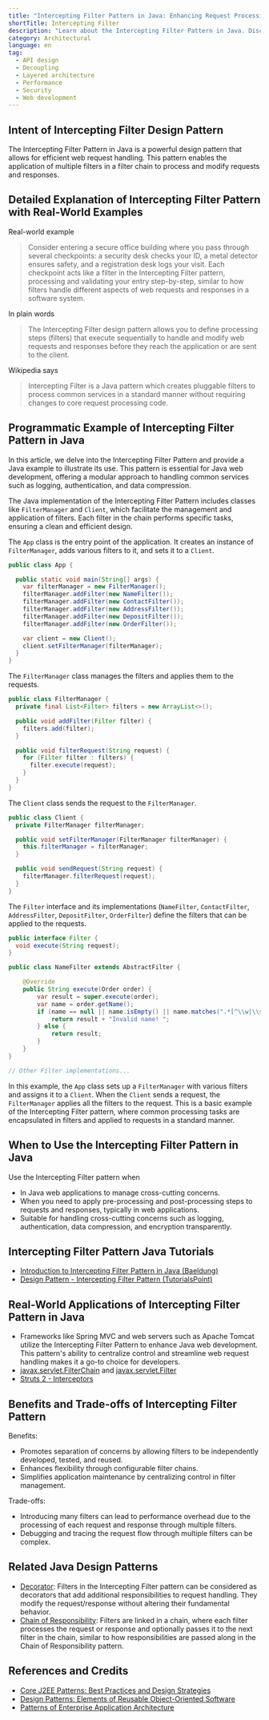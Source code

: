 ```yaml
---
title: "Intercepting Filter Pattern in Java: Enhancing Request Processing in Web Applications"
shortTitle: Intercepting Filter
description: "Learn about the Intercepting Filter Pattern in Java. Discover how to design, implement, and use this pattern to enhance web request handling with practical examples and detailed explanations."
category: Architectural
language: en
tag:
  - API design
  - Decoupling
  - Layered architecture
  - Performance
  - Security
  - Web development
---
```


## Intent of Intercepting Filter Design Pattern

The Intercepting Filter Pattern in Java is a powerful design pattern that allows for efficient web request handling.
This pattern enables the application of multiple filters in a filter chain to process and modify requests and responses.

## Detailed Explanation of Intercepting Filter Pattern with Real-World Examples

Real-world example

> Consider entering a secure office building where you pass through several checkpoints: a security desk checks your ID,
> a metal detector ensures safety, and a registration desk logs your visit. Each checkpoint acts like a filter in the
> Intercepting Filter pattern, processing and validating your entry step-by-step, similar to how filters handle different
> aspects of web requests and responses in a software system.

In plain words

> The Intercepting Filter design pattern allows you to define processing steps (filters) that execute sequentially to
> handle and modify web requests and responses before they reach the application or are sent to the client.

Wikipedia says

> Intercepting Filter is a Java pattern which creates pluggable filters to process common services in a standard manner
> without requiring changes to core request processing code.

## Programmatic Example of Intercepting Filter Pattern in Java

In this article, we delve into the Intercepting Filter Pattern and provide a Java example to illustrate its use. This
pattern is essential for Java web development, offering a modular approach to handling common services such as logging,
authentication, and data compression.

The Java implementation of the Intercepting Filter Pattern includes classes like `FilterManager` and `Client`, which
facilitate the management and application of filters. Each filter in the chain performs specific tasks, ensuring a clean
and efficient design.

The `App` class is the entry point of the application. It creates an instance of `FilterManager`, adds various filters
to it, and sets it to a `Client`.

```java
public class App {

  public static void main(String[] args) {
    var filterManager = new FilterManager();
    filterManager.addFilter(new NameFilter());
    filterManager.addFilter(new ContactFilter());
    filterManager.addFilter(new AddressFilter());
    filterManager.addFilter(new DepositFilter());
    filterManager.addFilter(new OrderFilter());

    var client = new Client();
    client.setFilterManager(filterManager);
  }
}
```

The `FilterManager` class manages the filters and applies them to the requests.

```java
public class FilterManager {
  private final List<Filter> filters = new ArrayList<>();

  public void addFilter(Filter filter) {
    filters.add(filter);
  }

  public void filterRequest(String request) {
    for (Filter filter : filters) {
      filter.execute(request);
    }
  }
}
```

The `Client` class sends the request to the `FilterManager`.

```java
public class Client {
  private FilterManager filterManager;

  public void setFilterManager(FilterManager filterManager) {
    this.filterManager = filterManager;
  }

  public void sendRequest(String request) {
    filterManager.filterRequest(request);
  }
}
```

The `Filter` interface and its implementations (`NameFilter`, `ContactFilter`, `AddressFilter`, `DepositFilter`,
`OrderFilter`) define the filters that can be applied to the requests.

```java
public interface Filter {
  void execute(String request);
}

public class NameFilter extends AbstractFilter {

    @Override
    public String execute(Order order) {
        var result = super.execute(order);
        var name = order.getName();
        if (name == null || name.isEmpty() || name.matches(".*[^\\w|\\s]+.*")) {
            return result + "Invalid name! ";
        } else {
            return result;
        }
    }
}

// Other Filter implementations...
```

In this example, the `App` class sets up a `FilterManager` with various filters and assigns it to a `Client`. When the
`Client` sends a request, the `FilterManager` applies all the filters to the request. This is a basic example of the
Intercepting Filter pattern, where common processing tasks are encapsulated in filters and applied to requests in a
standard manner.

## When to Use the Intercepting Filter Pattern in Java

Use the Intercepting Filter pattern when

* In Java web applications to manage cross-cutting concerns.
* When you need to apply pre-processing and post-processing steps to requests and responses, typically in web
  applications.
* Suitable for handling cross-cutting concerns such as logging, authentication, data compression, and encryption
  transparently.

## Intercepting Filter Pattern Java Tutorials

* [Introduction to Intercepting Filter Pattern in Java (Baeldung)](https://www.baeldung.com/intercepting-filter-pattern-in-java)
* [Design Pattern - Intercepting Filter Pattern (TutorialsPoint)](http://www.tutorialspoint.com/design_pattern/intercepting_filter_pattern.htm)

## Real-World Applications of Intercepting Filter Pattern in Java

* Frameworks like Spring MVC and web servers such as Apache Tomcat utilize the Intercepting Filter Pattern to enhance
  Java web development. This pattern's ability to centralize control and streamline web request handling makes it a
  go-to choice for developers.
* [javax.servlet.FilterChain](https://tomcat.apache.org/tomcat-8.0-doc/servletapi/javax/servlet/FilterChain.html)
  and [javax.servlet.Filter](https://tomcat.apache.org/tomcat-8.0-doc/servletapi/javax/servlet/Filter.html)
* [Struts 2 - Interceptors](https://struts.apache.org/core-developers/interceptors.html)

## Benefits and Trade-offs of Intercepting Filter Pattern

Benefits:

* Promotes separation of concerns by allowing filters to be independently developed, tested, and reused.
* Enhances flexibility through configurable filter chains.
* Simplifies application maintenance by centralizing control in filter management.

Trade-offs:

* Introducing many filters can lead to performance overhead due to the processing of each request and response through
  multiple filters.
* Debugging and tracing the request flow through multiple filters can be complex.

## Related Java Design Patterns

* [Decorator](https://java-design-patterns.com/patterns/decorator/): Filters in the Intercepting Filter pattern can be
  considered as decorators that add additional responsibilities to request handling. They modify the request/response
  without altering their fundamental behavior.
* [Chain of Responsibility](https://java-design-patterns.com/patterns/chain-of-responsibility/): Filters are linked in a
  chain, where each filter processes the request or response and optionally passes it to the next filter in the chain,
  similar to how responsibilities are passed along in the Chain of Responsibility pattern.

## References and Credits

* [Core J2EE Patterns: Best Practices and Design Strategies](https://amzn.to/4cAbDap)
* [Design Patterns: Elements of Reusable Object-Oriented Software](https://amzn.to/3w0pvKI)
* [Patterns of Enterprise Application Architecture](https://amzn.to/3WfKBPR)
